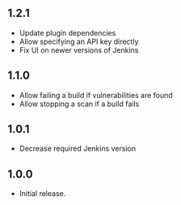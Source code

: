 ## 1.2.1
  * Update plugin dependencies
  * Allow specifying an API key directly
  * Fix UI on newer versions of Jenkins

## 1.1.0
  * Allow failing a build if vulnerabilities are found
  * Allow stopping a scan if a build fails

## 1.0.1
  * Decrease required Jenkins version

## 1.0.0
  * Initial release.
